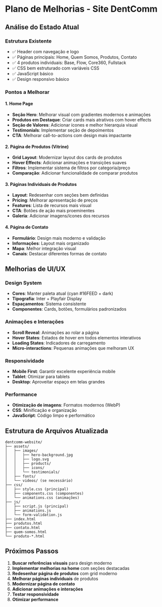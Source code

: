 # Plano de Melhorias - Site DentComm

## Análise do Estado Atual

### Estrutura Existente
- ✅ Header com navegação e logo
- ✅ Páginas principais: Home, Quem Somos, Produtos, Contato
- ✅ 4 produtos individuais: Base, Flow, Core360, Fullstack
- ✅ CSS bem estruturado com variáveis CSS
- ✅ JavaScript básico
- ✅ Design responsivo básico

### Pontos a Melhorar

#### 1. Home Page
- **Seção Hero**: Melhorar visual com gradientes modernos e animações
- **Produtos em Destaque**: Criar cards mais atrativos com hover effects
- **Seção de Valores**: Adicionar ícones e melhor hierarquia visual
- **Testimonials**: Implementar seção de depoimentos
- **CTA**: Melhorar call-to-actions com design mais impactante

#### 2. Página de Produtos (Vitrine)
- **Grid Layout**: Modernizar layout dos cards de produtos
- **Hover Effects**: Adicionar animações e transições suaves
- **Filtros**: Implementar sistema de filtros por categoria/preço
- **Comparação**: Adicionar funcionalidade de comparar produtos

#### 3. Páginas Individuais de Produtos
- **Layout**: Redesenhar com seções bem definidas
- **Pricing**: Melhorar apresentação de preços
- **Features**: Lista de recursos mais visual
- **CTA**: Botões de ação mais proeminentes
- **Galeria**: Adicionar imagens/ícones dos recursos

#### 4. Página de Contato
- **Formulário**: Design mais moderno e validação
- **Informações**: Layout mais organizado
- **Mapa**: Melhor integração visual
- **Canais**: Destacar diferentes formas de contato

## Melhorias de UI/UX

### Design System
- **Cores**: Manter paleta atual (cyan #16FEED + dark)
- **Tipografia**: Inter + Playfair Display
- **Espaçamentos**: Sistema consistente
- **Componentes**: Cards, botões, formulários padronizados

### Animações e Interações
- **Scroll Reveal**: Animações ao rolar a página
- **Hover States**: Estados de hover em todos elementos interativos
- **Loading States**: Indicadores de carregamento
- **Micro-interactions**: Pequenas animações que melhoram UX

### Responsividade
- **Mobile First**: Garantir excelente experiência mobile
- **Tablet**: Otimizar para tablets
- **Desktop**: Aproveitar espaço em telas grandes

### Performance
- **Otimização de imagens**: Formatos modernos (WebP)
- **CSS**: Minificação e organização
- **JavaScript**: Código limpo e performático

## Estrutura de Arquivos Atualizada

```
dentcomm-website/
├── assets/
│   ├── images/
│   │   ├── hero-background.jpg
│   │   ├── logo.svg
│   │   ├── products/
│   │   ├── icons/
│   │   └── testimonials/
│   ├── fonts/
│   └── videos/ (se necessário)
├── css/
│   ├── style.css (principal)
│   ├── components.css (componentes)
│   └── animations.css (animações)
├── js/
│   ├── script.js (principal)
│   ├── animations.js
│   └── form-validation.js
├── index.html
├── produtos.html
├── contato.html
├── quem-somos.html
└── produto-*.html
```

## Próximos Passos

1. **Buscar referências visuais** para design moderno
2. **Implementar melhorias na home** com seções destacadas
3. **Redesenhar página de produtos** com grid moderno
4. **Melhorar páginas individuais** de produtos
5. **Modernizar página de contato**
6. **Adicionar animações e interações**
7. **Testar responsividade**
8. **Otimizar performance**

